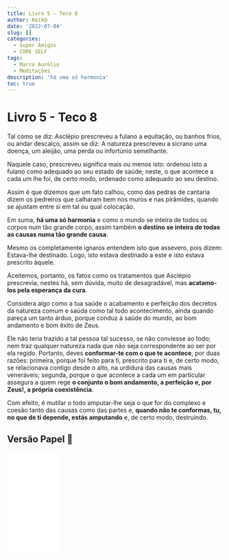 ```yaml
---
title: Livro 5 - Teco 8
author: Keik@
date: '2022-07-04'
slug: []
categories:
  - Super Amigos
  - CORE SELF
tags:
  - Marco Aurélio
  - Meditações
description: 'há uma só harmonia'
toc: true
---
```


# Livro 5 - Teco 8

Tal como se diz: Asclépio prescreveu a fulano a equitação, ou banhos frios, ou andar descalço, assim se diz: A natureza prescreveu a sicrano uma doença, um aleijão, uma perda ou infortúnio semelhante. 

Naquele caso, prescreveu significa mais ou menos isto: ordenou isto a fulano como adequado ao seu estado de saúde; neste, o que acontece a cada um lhe foi, de certo modo, ordenado como adequado ao seu destino. 

Assim é que dizemos que um fato calhou, como das pedras de cantaria dizem os pedreiros que calharam bem nos muros e nas pirâmides, quando se ajustam entre si em tal ou qual colocação. 

Em suma, **há uma só harmonia** e como o mundo se inteira de todos os corpos num tão grande corpo, assim também **o destino se inteira de todas as causas numa tão grande causa**. 

Mesmo os completamente ignaros entendem isto que assevero, pois dizem: Estava-lhe destinado. Logo, isto estava destinado a este e isto estava prescrito àquele.

Aceitemos, portanto, os fatos como os tratamentos que Asclépio prescrevia; nestes há, sem dúvida, muito de desagradável, mas **acatamo-los pela esperança da cura**.

Considera algo como a tua saúde o acabamento e perfeição dos decretos da natureza comum e saúda como tal todo acontecimento, ainda quando pareça um tanto árduo, porque conduz à saúde do mundo, ao bom andamento e bom êxito de Zeus. 

Ele não teria trazido a tal pessoa tal sucesso, se não conviesse ao todo; nem traz qualquer natureza nada que não seja correspondente ao ser por ela regido. Portanto, deves **conformar-te com o que te acontece**, por duas razões: primeira, porque foi feito para ti, prescrito para ti e, de certo modo, se relacionava contigo desde o alto, na urdidura das causas mais veneráveis; segunda, porque o que acontece a cada um em particular assegura a quem rege **o conjunto o bom andamento, a perfeição e, por Zeus!, a própria coexistência**. 

Com efeito, é mutilar o todo amputar-lhe seja o que for do complexo e coesão tanto das causas como das partes e, **quando não te conformas, tu, no que de ti depende, estás amputando** e, de certo modo, destruindo.

## Versão Papel :book:
<iframe style="width:120px;height:240px;" marginwidth="0" marginheight="0" scrolling="no" frameborder="0" src="//ws-na.amazon-adsystem.com/widgets/q?ServiceVersion=20070822&OneJS=1&Operation=GetAdHtml&MarketPlace=BR&source=ss&ref=as_ss_li_til&ad_type=product_link&tracking_id=mundodekeika-20&language=pt_BR&marketplace=amazon&region=BR&placement=B092FVY4BB&asins=B092FVY4BB&linkId=37c5ec14221f61f811029aa88b520891&show_border=true&link_opens_in_new_window=true"></iframe>
